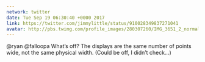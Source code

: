 ```yaml
---
network: twitter
date: Tue Sep 19 06:30:40 +0000 2017
link: https://twitter.com/jimmylittle/status/910028349837271041
avatar: http://pbs.twimg.com/profile_images/280307260/IMG_3651_2_normal.jpg
---
```


@ryan @falloopa What’s off?  The displays are the same number of points wide, not the same physical width. (Could be off, I didn’t check...)
